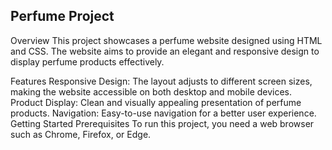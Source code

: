 ## Perfume Project
Overview
This project showcases a perfume website designed using HTML and CSS. The website aims to provide an elegant and responsive design to display perfume products effectively.

Features
Responsive Design: The layout adjusts to different screen sizes, making the website accessible on both desktop and mobile devices.
Product Display: Clean and visually appealing presentation of perfume products.
Navigation: Easy-to-use navigation for a better user experience.
Getting Started
Prerequisites
To run this project, you need a web browser such as Chrome, Firefox, or Edge.
